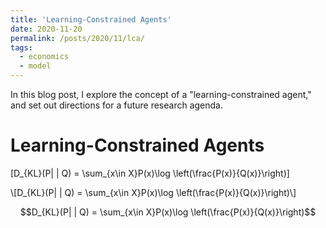 ```yaml
---
title: 'Learning-Constrained Agents'
date: 2020-11-20
permalink: /posts/2020/11/lca/
tags:
  - economics
  - model
---
```


In this blog post, I explore the concept of a "learning-constrained agent," and set out directions for a future research agenda.

Learning-Constrained Agents
======

\[D_{KL}(P| | Q) = \sum_{x\in X}P(x)\log \left(\frac{P(x)}{Q(x)}\right)\]


\\[D_{KL}(P| | Q) = \sum_{x\in X}P(x)\log \left(\frac{P(x)}{Q(x)}\right)\\]

$$D_{KL}(P| | Q) = \sum_{x\in X}P(x)\log \left(\frac{P(x)}{Q(x)}\right)$$
